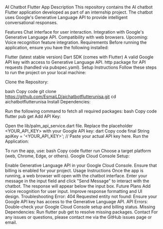 AI Chatbot Flutter App
Description
This repository contains the AI chatbot Flutter application developed as part of an internship project. The chatbot uses Google's Generative Language API to provide intelligent conversational responses.

Features
Chat interface for user interaction.
Integration with Google's Generative Language API.
Compatibility with web browsers.
Upcoming: Voice recognition feature integration.
Requirements
Before running the application, ensure you have the following installed:

Flutter (latest stable version)
Dart SDK (comes with Flutter)
A valid Google API key with access to Generative Language API.
http package for API requests (handled via pubspec.yaml).
Setup Instructions
Follow these steps to run the project on your local machine:

Clone the Repository:

bash
Copy code
git clone https://github.com/EsmaiLD/aichatbotflutterunisa.git
cd aichatbotflutterunisa
Install Dependencies:

Run the following command to fetch all required packages:
bash
Copy code
flutter pub get
Add API Key:

Open the lib/palm_api_service.dart file.
Replace the placeholder <YOUR_API_KEY> with your Google API key:
dart
Copy code
final String apiKey = '<YOUR_API_KEY>'; // Paste your actual API key here.
Run the Application:

To run the app, use:
bash
Copy code
flutter run
Choose a target platform (web, Chrome, Edge, or others).
Google Cloud Console Setup:

Enable Generative Language API in your Google Cloud Console.
Ensure that billing is enabled for your project.
Usage Instructions
Once the app is running, a web browser will open with the chatbot interface.
Enter your message in the input field and click "Send Message" to interact with the chatbot.
The response will appear below the input box.
Future Plans
Add voice recognition for user input.
Improve response formatting and UI design.
Troubleshooting
Error: 404 Requested entity not found: Ensure your Google API key has access to the Generative Language API.
API Errors: Double-check your Google Cloud Console setup and billing status.
Missing Dependencies: Run flutter pub get to resolve missing packages.
Contact
For any issues or questions, please contact me via the GitHub issues page or email.

